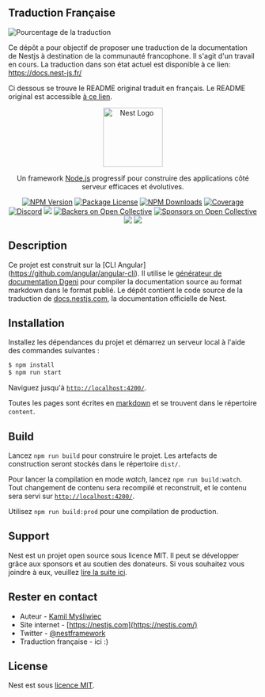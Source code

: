 ## Traduction Française
<img src="https://img.shields.io/badge/Traduction-~84%25-green" alt="Pourcentage de la traduction" /></a>

Ce dépôt a pour objectif de proposer une traduction de la documentation de Nestjs à destination de la communauté francophone. Il s'agit d'un travail en cours. 
La traduction dans son état actuel est disponible à ce lien: https://docs.nest-js.fr/

Ci dessous se trouve le README original traduit en français.
Le README original est accessible <a href="https://github.com/nestjs/docs.nestjs.com/blob/master/README.md">à ce lien</a>.


<p align="center">
  <a href="http://nestjs.com/" target="blank"><img src="https://nestjs.com/img/logo-small.svg" width="120" alt="Nest Logo" /></a>
</p>

  <p align="center">Un framework  <a href="http://nodejs.org" target="_blank">Node.js</a> progressif pour construire des applications côté serveur efficaces et évolutives.</p>
    <p align="center">
<a href="https://www.npmjs.com/~nestjscore"><img src="https://img.shields.io/npm/v/@nestjs/core.svg" alt="NPM Version" /></a>
<a href="https://www.npmjs.com/~nestjscore"><img src="https://img.shields.io/npm/l/@nestjs/core.svg" alt="Package License" /></a>
<a href="https://www.npmjs.com/~nestjscore"><img src="https://img.shields.io/npm/dm/@nestjs/core.svg" alt="NPM Downloads" /></a>
<a href="https://coveralls.io/github/nestjs/nest?branch=master"><img src="https://coveralls.io/repos/github/nestjs/nest/badge.svg?branch=master#6" alt="Coverage" /></a>
<a href="https://discord.gg/G7Qnnhy" target="_blank"><img src="https://img.shields.io/badge/discord-online-brightgreen.svg" alt="Discord"/></a>
  <a href="https://dev.to/nestjs"><img src="https://img.shields.io/badge/blog-dev.to-green"/></a>
<a href="https://opencollective.com/nest#backer"><img src="https://opencollective.com/nest/backers/badge.svg" alt="Backers on Open Collective" /></a>
<a href="https://opencollective.com/nest#sponsor"><img src="https://opencollective.com/nest/sponsors/badge.svg" alt="Sponsors on Open Collective" /></a>
  <a href="https://paypal.me/kamilmysliwiec"><img src="https://img.shields.io/badge/Donate-PayPal-dc3d53.svg"/></a>
  <a href="https://twitter.com/nestframework"><img src="https://img.shields.io/twitter/follow/nestframework.svg?style=social&label=Follow"></a>
</p>
  <!--[![Backers on Open Collective](https://opencollective.com/nest/backers/badge.svg)](https://opencollective.com/nest#backer)
  [![Sponsors on Open Collective](https://opencollective.com/nest/sponsors/badge.svg)](https://opencollective.com/nest#sponsor)-->

## Description

Ce projet est construit sur la [CLI Angular] (https://github.com/angular/angular-cli). Il utilise le [générateur de documentation Dgeni](https://github.com/angular/dgeni) pour compiler la documentation source au format markdown dans le format publié. Le dépôt contient le code source de la traduction de [docs.nestjs.com](https://docs.nestjs.com), la documentation officielle de Nest.

## Installation

Installez les dépendances du projet et démarrez un serveur local à l'aide des commandes suivantes :

```bash
$ npm install
$ npm run start
```

Naviguez jusqu'à [`http://localhost:4200/`](http://localhost:4200/).

Toutes les pages sont écrites en [markdown](https://github.com/adam-p/markdown-here/wiki/Markdown-Cheatsheet) et se trouvent dans le répertoire `content`.

## Build

Lancez `npm run build` pour construire le projet. Les artefacts de construction seront stockés dans le répertoire `dist/`.

Pour lancer la compilation en mode _watch_, lancez `npm run build:watch`. Tout changement de contenu sera recompilé et reconstruit, et le contenu sera servi sur [`http://localhost:4200/`](http://localhost:4200/).

Utilisez `npm run build:prod` pour une compilation de production.

## Support

Nest est un projet open source sous licence MIT. Il peut se développer grâce aux sponsors et au soutien des donateurs. Si vous souhaitez vous joindre à eux, veuillez [lire la suite ici](https://opencollective.com/nest).

## Rester en contact

- Auteur - [Kamil Myśliwiec](https://twitter.com/kammysliwiec)
- Site internet - [https://nestjs.com](https://nestjs.com/)
- Twitter - [@nestframework](https://twitter.com/nestframework)
- Traduction française - ici :)

## License

Nest est sous [licence MIT](LICENSE).
